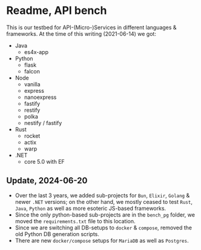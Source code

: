# Readme, API bench

This is our testbed for API-(Micro-)Services in different languages & frameworks. At the time of this writing (2021-06-14) we got:

- Java
  - es4x-app
- Python
  - flask
  - falcon
- Node
  - vanilla
  - express
  - nanoexpress
  - fastify
  - restify
  - polka
  - nestify / fastify
- Rust
  - rocket
  - actix
  - warp
- .NET
  - core 5.0 with EF

## Update, 2024-06-20

* Over the last 3 years, we added sub-projects for `Bun`, `Elixir`, `Golang` & newer `.NET` versions; on the other hand, we mostly ceased to test `Rust`, `Java`, `Python` as well as more esoteric JS-based frameworks.
* Since the only python-based sub-projects are in the `bench_pg` folder, we moved the `requirements.txt` file to this location.
* Since we are switching all DB-setups to `docker` & `compose`, removed the old Python DB generation scripts.
* There are new `docker/compose` setups for `MariaDB` as well as `Postgres`.
